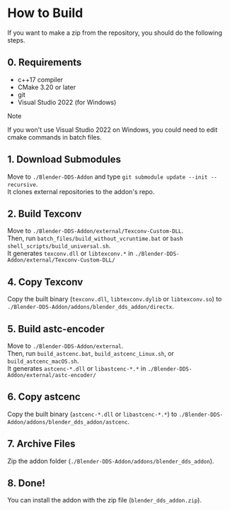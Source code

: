 # How to Build

If you want to make a zip from the repository, you should do the following steps.

## 0. Requirements

- c++17 compiler
- CMake 3.20 or later
- git
- Visual Studio 2022 (for Windows)

> [!Note]
> If you won't use Visual Studio 2022 on Windows, you could need to edit cmake commands in batch files.

## 1. Download Submodules

Move to `./Blender-DDS-Addon` and type `git submodule update --init --recursive`.  
It clones external repositories to the addon's repo.

## 2. Build Texconv

Move to `./Blender-DDS-Addon/external/Texconv-Custom-DLL`.  
Then, run `batch_files/build_without_vcruntime.bat` or `bash shell_scripts/build_universal.sh`.  
It generates `texconv.dll` or `libtexconv.*` in `./Blender-DDS-Addon/external/Texconv-Custom-DLL/`  

## 4. Copy Texconv

Copy the built binary (`texconv.dll`, `libtexconv.dylib` or `libtexconv.so`) to `./Blender-DDS-Addon/addons/blender_dds_addon/directx`.  

## 5. Build astc-encoder

Move to `./Blender-DDS-Addon/external`.  
Then, run `build_astcenc.bat`, `build_astcenc_Linux.sh`, or `build_astcenc_macOS.sh`.  
It generates `astcenc-*.dll` or `libastcenc-*.*` in `./Blender-DDS-Addon/external/astc-encoder/`  

## 6. Copy astcenc

Copy the built binary (`astcenc-*.dll` or `libastcenc-*.*`) to `./Blender-DDS-Addon/addons/blender_dds_addon/astcenc`.  

## 7. Archive Files

Zip the addon folder (`./Blender-DDS-Addon/addons/blender_dds_addon`).  

## 8. Done!

You can install the addon with the zip file (`blender_dds_addon.zip`).  
